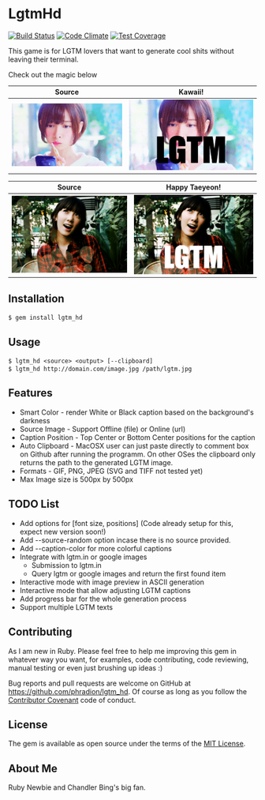 # LgtmHd
[![Build Status](https://travis-ci.org/phradion/lgtm_hd.svg?branch=master)](https://travis-ci.org/phradion/lgtm_hd)
[![Code Climate](https://codeclimate.com/github/phradion/lgtm_hd/badges/gpa.svg)](https://codeclimate.com/github/phradion/lgtm_hd)
[![Test Coverage](https://codeclimate.com/github/phradion/lgtm_hd/badges/coverage.svg)](https://codeclimate.com/github/phradion/lgtm_hd/coverage)

This game is for LGTM lovers that want to generate cool shits without leaving their terminal.

Check out the magic below

Source             |  Kawaii!
:-------------------------:|:-------------------------:
![](./images/example_1_before.gif?raw=true)  |  ![](./images/example_1_after.gif?raw=true)

Source             |  Happy Taeyeon!
:-------------------------:|:-------------------------:
![](./images/example_2_before.png?raw=true)  |  ![](./images/example_2_after.jpg?raw=true)

## Installation
    $ gem install lgtm_hd

## Usage
    $ lgtm_hd <source> <output> [--clipboard]
    $ lgtm_hd http://domain.com/image.jpg /path/lgtm.jpg

## Features
* Smart Color - render White or Black caption based on the background's darkness
* Source Image - Support Offline (file) or Online (url) 
* Caption Position - Top Center or Bottom Center positions for the caption
* Auto Clipboard - MacOSX user can just paste directly to comment box on Github after running the programm. On other OSes the clipboard only returns the path to the generated LGTM image.
* Formats - GIF, PNG, JPEG (SVG and TIFF not tested yet)
* Max Image size is 500px by 500px
## TODO List
* Add options for [font size, positions] (Code already setup for this, expect new version soon!)
* Add --source-random option incase there is no source provided.
* Add --caption-color for more colorful captions
* Integrate with lgtm.in or google images
    * Submission to lgtm.in
    * Query lgtm or google images and return the first found item
* Interactive mode with image preview in ASCII generation
* Interactive mode that allow adjusting LGTM captions
* Add progress bar for the whole generation process
* Support multiple LGTM texts

## Contributing
As I am new in Ruby. Please feel free to help me improving this gem in whatever way you want, for examples, code contributing, code reviewing, manual testing or even just brushing up ideas :)

Bug reports and pull requests are welcome on GitHub at https://github.com/phradion/lgtm_hd. Of course as long as  you follow the [Contributor Covenant](contributor-covenant.org) code of conduct.


## License

The gem is available as open source under the terms of the [MIT License](http://opensource.org/licenses/MIT).

## About Me
Ruby Newbie and Chandler Bing's big fan.
